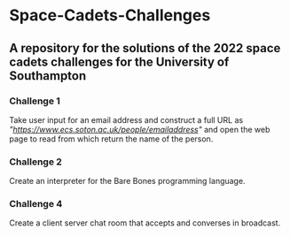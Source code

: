 # Space-Cadets-Challenges
## A repository for the solutions of the 2022 space cadets challenges for the University of Southampton

### Challenge 1
Take user input for an email address and construct a full URL as *"https://www.ecs.soton.ac.uk/people/emailaddress"* and open the web page to read from which return the name of the person.

### Challenge 2
Create an interpreter for the Bare Bones programming language.

### Challenge 4
Create a client server chat room that accepts and converses in broadcast.
